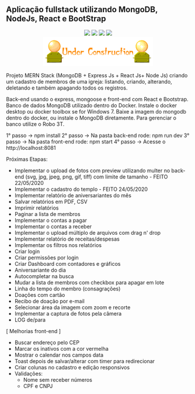 ## Aplicação fullstack utilizando MongoDB, NodeJs, React e BootStrap
<p align="center">
  <img src="https://img.shields.io/badge/Mongoose-5.9.10-blue.svg?colorB=449a45">
  <img src="https://img.shields.io/badge/React-16.13.1-blue.svg">
  <img src="https://img.shields.io/badge/Nodejs-12.16.1-blue.svg?colorB=90c53f">
  <img src="https://img.shields.io/badge/Express-4.17.1-blue.svg?colorB=47535e">
  <br/>
  <img src="./underconstruction.gif">
</p>

Projeto MERN Stack (MongoDB + Express Js + React Js+ Node Js) criando um cadastro de membros de uma igreja: listando, criando, alterando, deletando e também apagando todos os registros.

Back-end usando o express, mongoose e front-end com React e Bootstrap. 
Banco de dados MongoDB utilizado dentro do Docker. 
Instale o docker desktop ou docker toolbox se for Windows 7. Baixe a imagem do mongodb dentro do docker, ou instale o MongoDB diretamente. Para gerenciar o banco utilize o Robo 3T.



1° passo -> npm install
2° passo -> Na pasta back-end rode: npm run dev
3° passo -> Na pasta front-end rode: npm start
4° passo -> Acesse o http://localhost:8081

Próximas Etapas:

- Implementar o upload de fotos com preview utilizando multer no back-end (svg, jpg, jpeg, png, gif, tiff) com limite de tamanho - FEITO 22/05/2020
- Implementar o cadastro do templo - FEITO 24/05/2020
- Implementar relatório de aniversariantes do mês
- Salvar relatórios em PDF, CSV
- Imprimir relatórios
- Paginar a lista de membros
- Implementar o contas a pagar
- Implementar o contas a receber
- Implementar o upload múltiplo de arquivos com drag n' drop
- Implementar relatório de receitas/despesas
- Implementar os filtros nos relatórios
- Criar login
- Criar permissões por login
- Criar Dashboard com contadores e gráficos
- Aniversariante do dia
- Autocompletar na busca
- Mudar a lista de membros com checkbox para apagar em lote
- Linha do tempo do membro (consagrações)
- Doações com cartão
- Recibo de doação por e-mail
- Selecionar área da imagem com zoom e recorte
- Implementar a captura de fotos pela câmera
- LOG de/para

[ Melhorias front-end ]

- Buscar endereço pelo CEP
- Marcar os inativos com a cor vermelha
- Mostrar o calendar nos campos data
- Toast depois de salvar/alterar com timer para redirecionar
- Criar colunas no cadastro e edição responsivos
- Validações:
  - Nome sem receber números
  - CPF e CNPJ